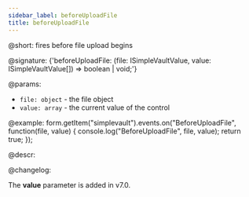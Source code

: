```yaml
---
sidebar_label: beforeUploadFile
title: beforeUploadFile
---          
```


@short: fires before file upload begins
 
@signature: {'beforeUploadFile: (file: ISimpleVaultValue, value: ISimpleVaultValue[]) => boolean | void;'}

@params:
- `file: object` - the file object
- `value: array` - the current value of the control

@example:
form.getItem("simplevault").events.on("BeforeUploadFile", function(file, value) {
    console.log("BeforeUploadFile", file, value);
    return true;
});

@descr:

@changelog:

The **value** parameter is added in v7.0.
